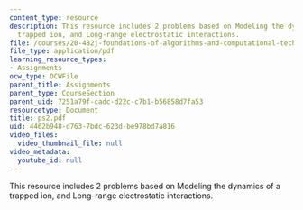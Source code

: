 ```yaml
---
content_type: resource
description: This resource includes 2 problems based on Modeling the dynamics of a
  trapped ion, and Long-range electrostatic interactions.
file: /courses/20-482j-foundations-of-algorithms-and-computational-techniques-in-systems-biology-spring-2006/4462b948d7637bdc623dbe978bd7a816_ps2.pdf
file_type: application/pdf
learning_resource_types:
- Assignments
ocw_type: OCWFile
parent_title: Assignments
parent_type: CourseSection
parent_uid: 7251a79f-cadc-d22c-c7b1-b56858d7fa53
resourcetype: Document
title: ps2.pdf
uid: 4462b948-d763-7bdc-623d-be978bd7a816
video_files:
  video_thumbnail_file: null
video_metadata:
  youtube_id: null
---
```

This resource includes 2 problems based on Modeling the dynamics of a trapped ion, and Long-range electrostatic interactions.

